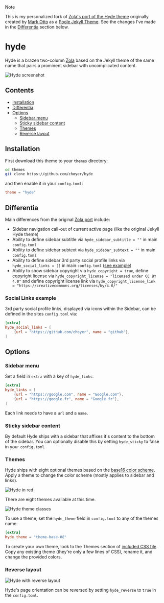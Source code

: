> [!NOTE]
> This is my personalized fork of [Zola's port of the Hyde theme](https://github.com/getzola/hyde) originally created by [Mark Otto](https://github.com/mdo) as a [Poole Jekyll Theme](https://github.com/poole/hyde). See the changes I've made in the [Differentia](#differentia) section below.

# hyde
Hyde is a brazen two-column [Zola](https://github.com/getzola/zola) based on the Jekyll theme of the same name that pairs a prominent sidebar with uncomplicated content.

![Hyde screenshot](https://f.cloud.github.com/assets/98681/1831228/42af6c6a-7384-11e3-98fb-e0b923ee0468.png)


## Contents

- [Installation](#installation)
- [Differentia](#differentia)
- [Options](#options)
  - [Sidebar menu](#sidebar-menu)
  - [Sticky sidebar content](#sticky-sidebar-content)
  - [Themes](#themes)
  - [Reverse layout](#reverse-layout)

## Installation
First download this theme to your `themes` directory:

```bash
cd themes
git clone https://github.com/choyer/hyde
```
and then enable it in your `config.toml`:

```toml
theme = "hyde"
```

## Differentia

Main differences from the original [Zola port](https://github.com/getzola/hyde) include:

- Sidebar navigation call-out of current active page (like the original Jekyll Hyde theme)
- Ability to define sidebar subtitle via `hyde_sidebar_subtitle = ""` in main `config.toml`
- Ability to define sidebar subtext via `hyde_sidebar_subtext = ""` in main `config.toml`
- Ability to define sidebar 3rd party social profile links via `hyde_social_links = []` in main `config.toml` ([see example](#social-links-example))
- Ability to show sidebar copyright via `hyde_copyright = true`, define copyright license via `hyde_copyright_license = "licensed under CC BY 4.0"` and define copyright license link via `hyde_copyright_license_link = "https://creativecommons.org/licenses/by/4.0/"`

### Social Links example

3rd party social profile links, displayed via icons within the Sidebar, can be defined in the sites `config.toml` via:

```toml
[extra]
hyde_social_links = [
    {url = "https://github.com/choyer", name = "github"},
]
```

## Options

### Sidebar menu
Set a field in `extra` with a key of `hyde_links`:
```toml
[extra]
hyde_links = [
    {url = "https://google.com", name = "Google.com"},
    {url = "https://google.fr", name = "Google.fr"},
]
```
Each link needs to have a `url` and a `name`.

### Sticky sidebar content
By default Hyde ships with a sidebar that affixes it's content to the bottom of the sidebar. You can optionally disable this by setting `hyde_sticky` to false in your `config.toml`.

### Themes
Hyde ships with eight optional themes based on the [base16 color scheme](https://github.com/chriskempson/base16). Apply a theme to change the color scheme (mostly applies to sidebar and links).

![Hyde in red](https://f.cloud.github.com/assets/98681/1831229/42b0b354-7384-11e3-8462-31b8df193fe5.png)

There are eight themes available at this time.

![Hyde theme classes](https://f.cloud.github.com/assets/98681/1817044/e5b0ec06-6f68-11e3-83d7-acd1942797a1.png)

To use a theme, set the `hyde_theme` field in `config.toml` to any of the themes name:

```toml
[extra]
hyde_theme = "theme-base-08"
```

To create your own theme, look to the Themes section of [included CSS file](https://github.com/poole/hyde/blob/master/public/css/hyde.css). Copy any existing theme (they're only a few lines of CSS), rename it, and change the provided colors.

### Reverse layout

![Hyde with reverse layout](https://f.cloud.github.com/assets/98681/1831230/42b0d3ac-7384-11e3-8d54-2065afd03f9e.png)

Hyde's page orientation can be reversed by setting `hyde_reverse` to `true` in the `config.toml`.
